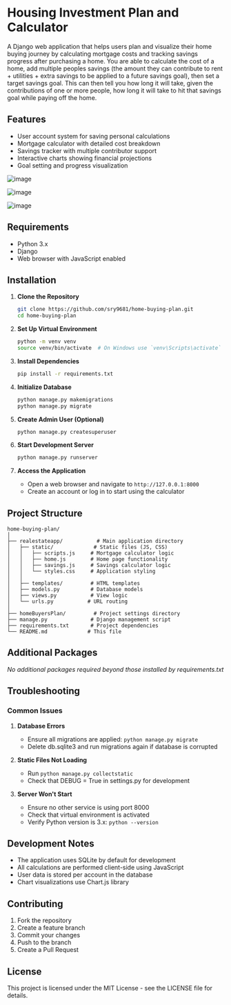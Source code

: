 # Housing Investment Plan and Calculator

A Django web application that helps users plan and visualize their home buying journey by calculating mortgage costs and tracking savings progress after purchasing a home. You are able to calculate the cost of a home, add multiple peoples savings (the amount they can contribute to rent + utilities + extra savings to be applied to a future savings goal), then set a target savings goal. This can then tell you how long it will take, given the contributions of one or more people, how long it will take to hit that savings goal while paying off the home.

## Features
- User account system for saving personal calculations
- Mortgage calculator with detailed cost breakdown
- Savings tracker with multiple contributor support
- Interactive charts showing financial projections
- Goal setting and progress visualization

![image](https://github.com/user-attachments/assets/6850f3ff-14e1-4b12-8be3-186f267563eb)

![image](https://github.com/user-attachments/assets/55a5b339-49c5-4b0f-9503-b0decf84cb18)

![image](https://github.com/user-attachments/assets/dd6f432b-ce9a-4763-a46d-c91310887e22)




## Requirements
- Python 3.x
- Django
- Web browser with JavaScript enabled

## Installation

1. **Clone the Repository**
   ```bash
   git clone https://github.com/sry9681/home-buying-plan.git
   cd home-buying-plan
   ```

2. **Set Up Virtual Environment**
   ```bash
   python -m venv venv
   source venv/bin/activate  # On Windows use `venv\Scripts\activate`
   ```

3. **Install Dependencies**
   ```bash
   pip install -r requirements.txt
   ```

4. **Initialize Database**
   ```bash
   python manage.py makemigrations
   python manage.py migrate
   ```

5. **Create Admin User (Optional)**
   ```bash
   python manage.py createsuperuser
   ```

6. **Start Development Server**
   ```bash
   python manage.py runserver
   ```

7. **Access the Application**
   - Open a web browser and navigate to `http://127.0.0.1:8000`
   - Create an account or log in to start using the calculator

## Project Structure
```
home-buying-plan/
│
├── realestateapp/           # Main application directory
│   ├── static/             # Static files (JS, CSS)
│   │   ├── scripts.js     # Mortgage calculator logic
│   │   ├── home.js        # Home page functionality
│   │   ├── savings.js     # Savings calculator logic
│   │   └── styles.css     # Application styling
│   │
│   ├── templates/         # HTML templates
│   ├── models.py          # Database models
│   ├── views.py           # View logic
│   └── urls.py           # URL routing
│
├── homeBuyersPlan/         # Project settings directory
├── manage.py              # Django management script
├── requirements.txt       # Project dependencies
└── README.md             # This file
```

## Additional Packages
*No additional packages required beyond those installed by requirements.txt*

## Troubleshooting

### Common Issues
1. **Database Errors**
   - Ensure all migrations are applied: `python manage.py migrate`
   - Delete db.sqlite3 and run migrations again if database is corrupted

2. **Static Files Not Loading**
   - Run `python manage.py collectstatic`
   - Check that DEBUG = True in settings.py for development

3. **Server Won't Start**
   - Ensure no other service is using port 8000
   - Check that virtual environment is activated
   - Verify Python version is 3.x: `python --version`

## Development Notes
- The application uses SQLite by default for development
- All calculations are performed client-side using JavaScript
- User data is stored per account in the database
- Chart visualizations use Chart.js library

## Contributing
1. Fork the repository
2. Create a feature branch
3. Commit your changes
4. Push to the branch
5. Create a Pull Request

## License
This project is licensed under the MIT License - see the LICENSE file for details.
